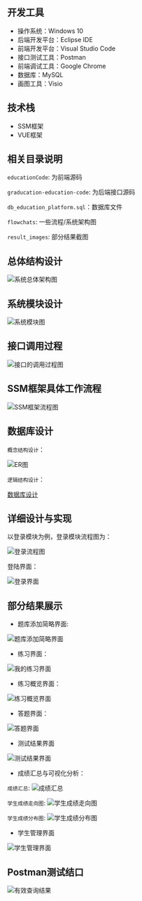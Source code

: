 ## 开发工具
* 操作系统：Windows 10
* 后端开发平台：Eclipse IDE
* 前端开发平台：Visual Studio Code
* 接口测试工具：Postman
* 前端调试工具：Google Chrome
* 数据库：MySQL 
* 画图工具：Visio

## 技术栈

* SSM框架
* VUE框架

## 相关目录说明

`educationCode`: 为前端源码

`graducation-education-code`: 为后端接口源码

`db_education_platform.sql`：数据库文件

`flowchats`: 一些流程/系统架构图

`result_images`: 部分结果截图

## 总体结构设计

![系统总体架构图](./flowchats/系统总体架构图.png)

## 系统模块设计

![系统模块图](./flowchats/系统模块图.png)

## 接口调用过程

![接口的调用过程图](./flowchats/接口调用过程.png)

## SSM框架具体工作流程

![SSM框架流程图](./flowchats/SSM框架流程图.png)

## 数据库设计

`概念结构设计`：

![ER图](./flowchats/ER图.png)

`逻辑结构设计`：

[数据库设计](./数据库设计.docx)

## 详细设计与实现

以登录模块为例，登录模块流程图为：

![登录流程图](./flowchats/登录流程图.png)

登陆界面：

![登录界面](./result_images/登录界面.PNG)

## 部分结果展示

* 题库添加简略界面:

![题库添加简略界面](./result_images/题库管理界面.PNG)

* 练习界面：

![我的练习界面](./result_images/练习界面.PNG)

* 练习概览界面：

![练习概览界面](./result_images/练习详情界面.PNG)

* 答题界面：

![答题界面](./result_images/答题界面图.PNG)

* 测试结果界面

![测试结果界面](./result_images/练习结果页面.PNG)

* 成绩汇总与可视化分析：

`成绩汇总`:
![成绩汇总](./result_images/我的分数界面.PNG)

`学生成绩走向图`:
![学生成绩走向图](./result_images/成长足迹.PNG)

`学生成绩分布图`:
![学生成绩分布图](./result_images/成绩饼状图.PNG)

* 学生管理界面

![学生管理界面](./result_images/管理员界面.PNG)

## Postman测试结口

![有效查询结果](./result_images/按照课程ID查询章节.PNG)
